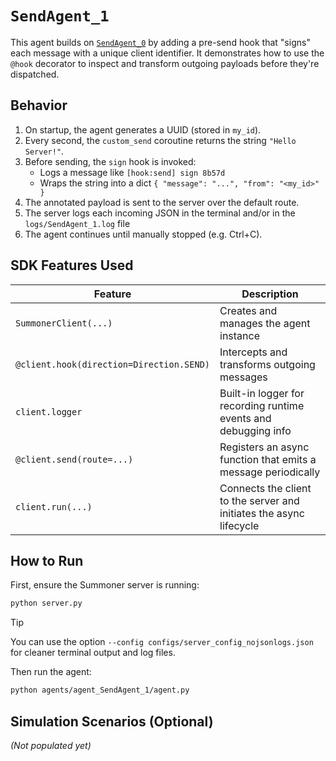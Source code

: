 # `SendAgent_1`

This agent builds on [`SendAgent_0`](../agent_SendAgent_0/) by adding a pre-send hook that "signs" each message with a unique client identifier. It demonstrates how to use the `@hook` decorator to inspect and transform outgoing payloads before they're dispatched.

## Behavior

1. On startup, the agent generates a UUID (stored in `my_id`).  
2. Every second, the `custom_send` coroutine returns the string `"Hello Server!"`.  
3. Before sending, the `sign` hook is invoked:
   - Logs a message like `[hook:send] sign 8b57d`  
   - Wraps the string into a dict `{ "message": "...", "from": "<my_id>" }`  
4. The annotated payload is sent to the server over the default route.  
5. The server logs each incoming JSON in the terminal and/or in the `logs/SendAgent_1.log` file
6. The agent continues until manually stopped (e.g. Ctrl+C).


## SDK Features Used

| Feature                                   | Description                                                       |
|-------------------------------------------|-------------------------------------------------------------------|
| `SummonerClient(...)`                     | Creates and manages the agent instance                            |
| `@client.hook(direction=Direction.SEND)`  | Intercepts and transforms outgoing messages                       |
| `client.logger`                           | Built-in logger for recording runtime events and debugging info   |
| `@client.send(route=...)`                 | Registers an async function that emits a message periodically     |
| `client.run(...)`                         | Connects the client to the server and initiates the async lifecycle |


## How to Run

First, ensure the Summoner server is running:

```bash
python server.py
```

> [!TIP]
> You can use the option `--config configs/server_config_nojsonlogs.json` for cleaner terminal output and log files.


Then run the agent:

```bash
python agents/agent_SendAgent_1/agent.py
```

## Simulation Scenarios (Optional)

*(Not populated yet)*

